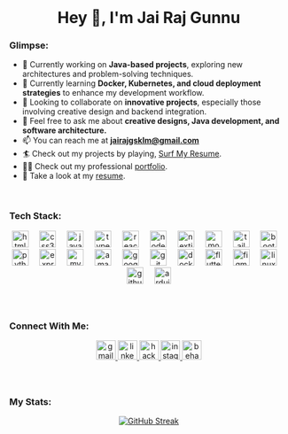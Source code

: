 <br clear="both">

<h1 align="center">Hey 👋, I'm Jai Raj Gunnu</h1>

###
<h3 align="left">Glimpse:</h3>


- 🔭 Currently working on **Java-based projects**, exploring new architectures and problem-solving techniques.
- 🌱 Currently learning **Docker, Kubernetes, and cloud deployment strategies** to enhance my development workflow.
- 👯 Looking to collaborate on **innovative projects**, especially those involving creative design and backend integration.
- 💬 Feel free to ask me about **creative designs, Java development, and software architecture.**
- 📫 You can reach me at **jairajgsklm@gmail.com**
- 🏄 Check out my projects by playing, [Surf My Resume](https://surfmyresume.vercel.app/).
- 👨‍💻 Check out my professional [portfolio](https://jrg-portfolio-25.vercel.app/).
- 📄 Take a look at my [resume](https://drive.google.com/file/d/1IGUTqi5y6EmrkgrncJKtN9XD6fGXV2dx/view?usp=sharing).

<br clear="both">

<h3 align="left">Tech Stack:</h3>

<div align="center">
  <img src="https://cdn.jsdelivr.net/gh/devicons/devicon/icons/html5/html5-original.svg" height="30" alt="html5 logo"  />
  <img width="12" />
  <img src="https://cdn.jsdelivr.net/gh/devicons/devicon/icons/css3/css3-original.svg" height="30" alt="css3 logo"  />
  <img width="12" />
  <img src="https://cdn.jsdelivr.net/gh/devicons/devicon/icons/javascript/javascript-original.svg" height="30" alt="javascript logo"  />
  <img width="12" />
  <img src="https://cdn.jsdelivr.net/gh/devicons/devicon/icons/typescript/typescript-original.svg" height="30" alt="typescript logo"  />
  <img width="12" />
  <img src="https://cdn.jsdelivr.net/gh/devicons/devicon/icons/react/react-original.svg" height="30" alt="react logo"  />
  <img width="12" />
  <img src="https://cdn.jsdelivr.net/gh/devicons/devicon/icons/nodejs/nodejs-original.svg" height="30" alt="nodejs logo"  />
  <img width="12" />
  <img src="https://cdn.jsdelivr.net/gh/devicons/devicon/icons/nextjs/nextjs-original.svg" height="30" alt="nextjs logo"  />
  <img width="12" />
  <img src="https://cdn.jsdelivr.net/gh/devicons/devicon/icons/mongodb/mongodb-original.svg" height="30" alt="mongodb logo"  />
  <img width="12" />
  <img src="https://cdn.jsdelivr.net/gh/devicons/devicon/icons/tailwindcss/tailwindcss-original-wordmark.svg" height="30" alt="tailwindcss logo"  />
  <img width="12" />
  <img src="https://cdn.jsdelivr.net/gh/devicons/devicon/icons/bootstrap/bootstrap-original.svg" height="30" alt="bootstrap logo"  />
  <img width="12" />
  <img src="https://cdn.jsdelivr.net/gh/devicons/devicon/icons/python/python-original.svg" height="30" alt="python logo"  />
  <img width="12" />
  <img src="https://cdn.jsdelivr.net/gh/devicons/devicon/icons/express/express-original.svg" height="30" alt="express logo"  />
  <img width="12" />
  <img src="https://cdn.jsdelivr.net/gh/devicons/devicon/icons/mysql/mysql-original.svg" height="30" alt="mysql logo"  />
  <img width="12" />
  <img src="https://cdn.jsdelivr.net/gh/devicons/devicon/icons/amazonwebservices/amazonwebservices-line-wordmark.svg" height="30" alt="amazonwebservices logo"  />
  <img width="12" />
  <img src="https://cdn.jsdelivr.net/gh/devicons/devicon/icons/googlecloud/googlecloud-original.svg" height="30" alt="googlecloud logo"  />
  <img width="12" />
  <img src="https://cdn.jsdelivr.net/gh/devicons/devicon/icons/git/git-original.svg" height="30" alt="git logo"  />
  <img width="12" />
  <img src="https://cdn.jsdelivr.net/gh/devicons/devicon/icons/docker/docker-original.svg" height="30" alt="docker logo"  />
  <img width="12" />
  <img src="https://cdn.jsdelivr.net/gh/devicons/devicon/icons/flutter/flutter-original.svg" height="30" alt="flutter logo"  />
  <img width="12" />
  <img src="https://cdn.jsdelivr.net/gh/devicons/devicon/icons/figma/figma-original.svg" height="30" alt="figma logo"  />
  <img width="12" />
  <img src="https://cdn.jsdelivr.net/gh/devicons/devicon/icons/linux/linux-original.svg" height="30" alt="linux logo"  />
  <img width="12" />
  <img src="https://cdn.jsdelivr.net/gh/devicons/devicon/icons/github/github-original.svg" height="30" alt="github logo"  />
  <img width="12" />
  <img src="https://cdn.jsdelivr.net/gh/devicons/devicon/icons/arduino/arduino-original.svg" height="30" alt="arduino logo"  />
</div>

###

<br clear="both">

<h3 align="left">Connect With Me:</h3>
<div align="center">
  <a href="mailto:jairajgsklm@gmail.com" target="_blank">
    <img src="https://img.shields.io/static/v1?message=Gmail&logo=gmail&label=&color=000&logoColor=white&labelColor=&style=for-the-badge" height="35" alt="gmail logo"  />
  </a>
  <a href="https://linkedin.com/in/jairajgunnu" target="_blank">
    <img src="https://img.shields.io/static/v1?message=LinkedIn&logo=linkedin&label=&color=1976d2&logoColor=white&labelColor=&style=for-the-badge" height="35" alt="linkedin logo"  />
  </a>
  <a href="https://raw.githubusercontent.com/rahuldkjain/github-profile-readme-generator/master/src/images/icons/Social/hackerrank.svg" target="_blank">
    <img src="https://img.shields.io/static/v1?message=HackerRank&logo=hackerrank&label=&color=2EC866&logoColor=white&labelColor=&style=for-the-badge" height="35" alt="hackerrank logo"  />
  </a>
  <a href="https://instagram.com/jairajgunnu" target="_blank">
    <img src="https://img.shields.io/static/v1?message=Instagram&logo=instagram&label=&color=cb366e&logoColor=white&labelColor=&style=for-the-badge" height="35" alt="instagram logo"  />
  </a>
  <a href="https://www.behance.net/jairaj19" target="_blank">
    <img src="https://img.shields.io/static/v1?message=Behance&logo=behance&label=&color=1769ff&logoColor=white&labelColor=&style=for-the-badge" height="35" alt="behance logo"  />
  </a>
</div>

###

<br clear="both">

<h3 align="left">My Stats:</h3>
<div align="center">
<a href="https://git.io/streak-stats">
  <img src="https://jairajgunnu-git-stats.vercel.app?user=jairajgunnu&theme=rising-sun&hide_border=true&card_width=769&card_height=300&hide_longest_streak=true" alt="GitHub Streak" />
</a>

###
